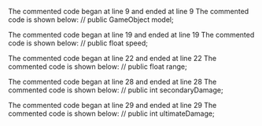 The commented code began at line 9 and ended at line 9
The commented code is shown below:
	// public GameObject model;


The commented code began at line 19 and ended at line 19
The commented code is shown below:
	// public float speed;


The commented code began at line 22 and ended at line 22
The commented code is shown below:
	// public float range;


The commented code began at line 28 and ended at line 28
The commented code is shown below:
	// public int secondaryDamage;


The commented code began at line 29 and ended at line 29
The commented code is shown below:
	// public int ultimateDamage;


